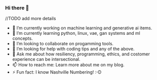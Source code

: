 ### Hi there 👋

//TODO add more details 

- 🔭 I’m currently working on machine learning and generative ai items.
- 🌱 I’m currently learning python, linux, vae, gan systems and ml concepts. 
- 👯 I’m looking to collaborate on progamming tools.
- 🤔 I’m looking for help with coding tips and any of the above.
- 💬 Ask me about how resiliency, programming, ethics, and costomer experience can be intersectional. 
- 📫 How to reach me: Learn more about me on my blog.
- ⚡ Fun fact: I know Nashville Numbering! :-D

